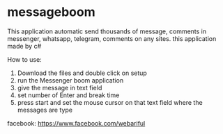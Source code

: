 # messageboom
This application automatic send thousands of message, comments in messenger, whatsapp, telegram, comments on any sites. 
this application made by c#

How to use:
1. Download the files and double click on setup
2. run the Messenger boom application 
3. give the message in text field
4. set number of Enter and break time 
5. press start and set the mouse cursor on that text field where the messages are type

facebook: https://www.facebook.com/webariful
